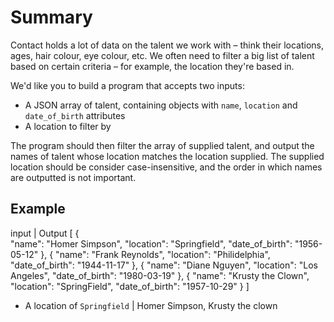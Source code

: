 # Summary

Contact holds a lot of data on the talent we work with – think their locations, ages, hair colour, eye colour, etc. We often need to filter a big list of talent based on certain criteria – for example, the location they're based in.

We'd like you to build a program that accepts two inputs:

- A JSON array of talent, containing objects with `name`, `location` and `date_of_birth` attributes
- A location to filter by

The program should then filter the array of supplied talent, and output the names of talent whose location matches the location supplied. The supplied location should be consider case-insensitive, and the order in which names are outputted is not important.

## Example
input                                         |   Output
[
  {                                           
    "name": "Homer Simpson",
    "location": "Springfield",
    "date_of_birth": "1956-05-12"
  },
  {
    "name": "Frank Reynolds",
    "location": "Philidelphia",
    "date_of_birth": "1944-11-17"
  },
  {
    "name": "Diane Nguyen",
    "location": "Los Angeles",
    "date_of_birth": "1980-03-19"
  },
  {
    "name": "Krusty the Clown",
    "location": "SpringField",
		"date_of_birth": "1957-10-29"
  }
]
- A location of `Springfield`                 | Homer Simpson, 
                                                Krusty the clown